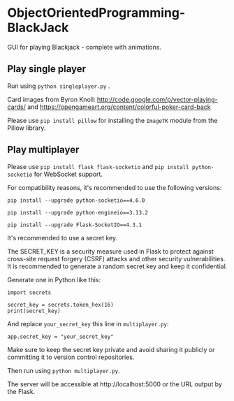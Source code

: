 # ObjectOrientedProgramming-BlackJack

GUI for playing Blackjack - complete with animations.

## Play single player
Run using `python singleplayer.py` . 

Card images from Byron Knoll: http://code.google.com/p/vector-playing-cards/ and https://opengameart.org/content/colorful-poker-card-back

Please use `pip install pillow` for installing the `ImageTK` module from the Pillow library.

## Play multiplayer
Please use `pip install flask flask-socketio` and `pip install python-socketio` for WebSocket support. 

For compatibility reasons, it's recommended to use the following versions:

```
pip install --upgrade python-socketio==4.6.0

pip install --upgrade python-engineio==3.13.2

pip install --upgrade Flask-SocketIO==4.3.1
```

It's recommended to use a secret key.  

The SECRET_KEY is a security measure used in Flask to protect against cross-site request forgery (CSRF) attacks and other security vulnerabilities. It is recommended to generate a random secret key and keep it confidential.

Generate one in Python like this:

```
import secrets

secret_key = secrets.token_hex(16)
print(secret_key)
```

And replace `your_secret_key` this line in `multiplayer.py`:

```
app.secret_key = "your_secret_key"
```

Make sure to keep the secret key private and avoid sharing it publicly or committing it to version control repositories.

Then run using `python multiplayer.py`.

The server will be accessible at http://localhost:5000 or the URL output by the Flask. 
